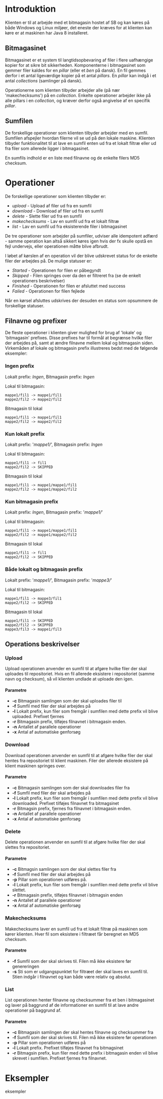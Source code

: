 # Introduktion

Klienten er til at arbejde med et bitmagasin hostet af SB og kan køres på både Windows og Linux miljøer, det eneste der kræves for at klienten kan køre er at maskinen har Java 8 installeret.

## Bitmagasinet
Bitmagasinet er et system til langtidsopbevaring af filer i flere uafhængige kopier for at sikre bit sikkerheden. 
Komponenterne i bitmagasinet som gemmer filer kaldes for en *pillar* (eller et *ben* på dansk). En fil gemmes derfor i et antal ligeværdige kopier på et antal *pillars*. 
En *pillar* kan indgå i et antal *collections* (samlinger på dansk). 

Operationerne som klienten tilbyder arbejder alle (på nær 'makechecksums') på en *collection*. Enkelte operationer arbejder ikke på alle pillars i en *collection*, og kræver derfor også angivelse af en specifik *pillar*. 

## Sumfilen
De forskellige operationer som klienten tilbyder arbejder med en sumfil. Sumfilen afspejler hvordan filerne vil se ud på den lokale maskine. Klienten tilbyder funktionalitet til at lave en sumfil enten ud fra et lokalt filtræ eller ud fra filer som allerede ligger i bitmagasinet. 

En sumfils indhold er en liste med filnavne og de enkelte filers MD5 checksum. 

# Operationer
De forskellige operationer som klienten tilbyder er: 

 * *upload* - Upload af filer ud fra en sumfil
 * *download* - Download af filer ud fra en sumfil
 * *delete* - Slette filer ud fra en sumfil
 * *makechecksums* - Lav en sumfil ud fra et lokalt filtræ
 * *list* - Lav en sumfil ud fra eksisterende filer i bitmagasinet

De tre operationer som arbejder på sumfiler, udviser alle idempotent adfærd - samme operation kan altså sikkert køres igen hvis der fx skulle opstå en fejl undervejs, eller operationen måtte blive afbrudt.

I løbet af kørslen af en operation vil der blive udskrevet status for de enkelte filer der arbejdes på. De mulige statuser er: 

 * *Started* - Operationen for filen er påbegyndt
 * *Skipped* - Filen springes over da den er filtreret fra (se de enkelt operationers beskrivelser) 
 * *Finished* - Operationen for filen er afsluttet med success
 * *Failed* - Operationen for filen fejlede

Når en kørsel afsluttes udskrives der desuden en status som opsummere de forskellige statuser.

## Filnavne og prefixer
De fleste operationer i klienten giver mulighed for brug af 'lokale' og 'bitmagasin' prefixes. Disse prefixes har til formål at begrænse hvilke filer der arbejdes på, samt at ændre filnavne mellem lokal og bitmagasin siden. 
Virkemåden af lokale og bitmagasin prefix illustreres bedst med de følgende eksempler:

### Ingen prefix
Lokalt prefix: *Ingen*, Bitmagasin prefix: *Ingen*

Lokal til bitmagasin:
```
mappe1/fil1 -> mappe1/fil1
mappe2/fil2 -> mappe2/fil2
```

Bitmagasin til lokal
```
mappe1/fil1 -> mappe1/fil1
mappe2/fil2 -> mappe2/fil2
```

### Kun lokalt prefix
Lokalt prefix: '*mappe1/*', Bitmagasin prefix: *Ingen*

Lokal til bitmagasin:
```
mappe1/fil1 -> fil1
mappe2/fil2 -> SKIPPED
```

Bitmagasin til lokal
```
mappe1/fil1 -> mappe1/mappe1/fil1
mappe2/fil2 -> mappe1/mappe2/fil2
```

### Kun bitmagasin prefix
Lokalt prefix: *Ingen*, Bitmagasin prefix: '*mappe1/*'

Lokal til bitmagasin:
```
mappe1/fil1 -> mappe1/mappe1/fil1
mappe2/fil2 -> mappe1/mappe2/fil2
```

Bitmagasin til lokal
```
mappe1/fil1 -> fil1
mappe2/fil2 -> SKIPPED
```

### Både lokalt og bitmagasin prefix 
Lokalt prefix: '*mappe1/*', Bitmagasin prefix: '*mappe3/*'

Lokal til bitmagasin:
```
mappe1/fil1 -> mappe3/fil1
mappe2/fil2 -> SKIPPED
```

Bitmagasin til lokal
```
mappe1/fil1 -> SKIPPED
mappe2/fil2 -> SKIPPED
mappe3/fil3 -> mappe1/fil3
```

## Operations beskrivelser

### Upload
Upload operationen anvender en sumfil til at afgøre hvilke filer der skal uploades til repositoriet. 
Hvis en fil allerede eksistere i repositoriet (samme navn og checksum), så vil klienten undlade at uploade den igen. 

#### Parametre

 * **-c** Bitmagasin samlingen som der skal uploades filer til
 * **-f** Sumfil med filer der skal arbejdes på         
 * **-l** Lokalt prefix, kun filer som fremgår i sumfilen med dette prefix vil blive uploaded. Prefixet fjernes
 * **-r** Bitmagasin prefix, tilføjes filnavnet i bitmagasin enden. 
 * **-n** Antallet af parallele operationer 
 * **-x** Antal af automatiske genforsøg

 
### Download
Download operationen anvender en sumfil til at afgøre hvilke filer der skal hentes fra repositoriet til klient maskinen. 
Filer der allerede eksistere på klient maskinen springes over. 

#### Parametre

 * **-c** Bitmagasin samlingen som der skal downloades filer fra
 * **-f** Sumfil med filer der skal arbejdes på
 * **-l** Lokalt prefix, kun filer som fremgår i sumfilen med dette prefix vil blive downloaded. Prefixet tilføjes filnavnet fra bitmagsinet
 * **-r** Bitmagsin prefix, fjernes fra filnavnet i bitmagasin enden. 
 * **-n** Antallet af parallele operationer
 * **-x** Antal af automatiske genforsøg


### Delete
Delete operationen anvender en sumfil til at afgøre hvilke filer der skal slettes fra repositoriet. 

#### Parametre

 * **-c** Bitmagsin samlingen som der skal slettes filer fra
 * **-f** Sumfil med filer der skal arbejdes på
 * **-p** Pillar som operationen udføres på. 
 * **-l** Lokalt prefix, kun filer som fremgår i sumfilen med dette prefix vil blive slettet. 
 * **-r** Bitmagasin prefix, tilføjes filnavnet i bitmagsin enden 
 * **-n** Antallet af parallele operationer
 * **-x** Antal af automatiske genforsøg


### Makechecksums
Makechecksums laver en sumfil ud fra et lokalt filtræ på maskinen som kører klienten. Hver fil som eksistere i filtræet får beregnet en MD5 checksum.

#### Parametre

 * **-f** Sumfil som der skal skrives til. Filen må ikke eksistere før genereringen
 * **-s** Sti som er udgangspunktet for filtræet der skal laves en sumfil til. Stien indgår i filnavnet og kan både være relativ og absolut. 


### List
List operationen henter filnavne og checksummer fra et ben i bitmagasinet og laver på baggrund af de informationer en sumfil til at lave andre operationer på baggrund af. 

#### Parametre

 * **-c** Bitmagasin samlingen der skal hentes filnavne og checksummer fra
 * **-f** Sumfil som der skal skrives til. Filen må ikke eksistere før operationen
 * **-p** Pillar som operationen udføres på
 * **-l** Lokalt prefix. Prefixet tilføjes filnavnet fra bitmagsinet
 * **-r** Bitmagsin prefix, kun filer med dette prefix i bitmagasin enden vil blive skrevet i sumfilen. Prefixet fjernes fra filnavnet. 


# Eksempler 
eksempler 
